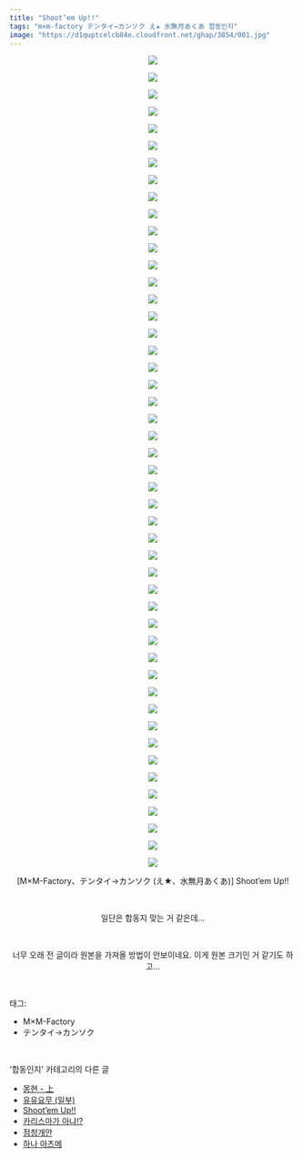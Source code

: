 ```yaml
---
title: "Shoot’em Up!!"
tags: "m×m-factory テンタイ→カンソク え★ 水無月あくあ 합동인지"
image: "https://d1quptcelcb84e.cloudfront.net/ghap/3854/001.jpg"
---
```

<div class="article">
<p style="text-align: center; clear: none; float: none;"><img src="{{ site.imgserver8 }}/ghap/3854/001.jpg"/></p>
<p style="text-align: center; clear: none; float: none;"><img src="{{ site.imgserver8 }}/ghap/3854/002.jpg"/></p>
<p style="text-align: center; clear: none; float: none;"><img src="{{ site.imgserver8 }}/ghap/3854/003.jpg"/></p>
<p style="text-align: center; clear: none; float: none;"><img src="{{ site.imgserver8 }}/ghap/3854/004.jpg"/></p>
<p style="text-align: center; clear: none; float: none;"><img src="{{ site.imgserver8 }}/ghap/3854/005.jpg"/></p>
<p style="text-align: center; clear: none; float: none;"><img src="{{ site.imgserver8 }}/ghap/3854/006.jpg"/></p>
<p style="text-align: center; clear: none; float: none;"><img src="{{ site.imgserver8 }}/ghap/3854/007.jpg"/></p>
<p style="text-align: center; clear: none; float: none;"><img src="{{ site.imgserver8 }}/ghap/3854/008.jpg"/></p>
<p style="text-align: center; clear: none; float: none;"><img src="{{ site.imgserver8 }}/ghap/3854/009.jpg"/></p>
<p style="text-align: center; clear: none; float: none;"><img src="{{ site.imgserver8 }}/ghap/3854/010.jpg"/></p>
<p style="text-align: center; clear: none; float: none;"><img src="{{ site.imgserver8 }}/ghap/3854/011.jpg"/></p>
<p style="text-align: center; clear: none; float: none;"><img src="{{ site.imgserver8 }}/ghap/3854/012.jpg"/></p>
<p style="text-align: center; clear: none; float: none;"><img src="{{ site.imgserver8 }}/ghap/3854/013.jpg"/></p>
<p style="text-align: center; clear: none; float: none;"><img src="{{ site.imgserver8 }}/ghap/3854/014.jpg"/></p>
<p style="text-align: center; clear: none; float: none;"><img src="{{ site.imgserver8 }}/ghap/3854/015.jpg"/></p>
<p style="text-align: center; clear: none; float: none;"><img src="{{ site.imgserver8 }}/ghap/3854/016.jpg"/></p>
<p style="text-align: center; clear: none; float: none;"><img src="{{ site.imgserver8 }}/ghap/3854/017.jpg"/></p>
<p style="text-align: center; clear: none; float: none;"><img src="{{ site.imgserver8 }}/ghap/3854/018.jpg"/></p>
<p style="text-align: center; clear: none; float: none;"><img src="{{ site.imgserver8 }}/ghap/3854/019.jpg"/></p>
<p style="text-align: center; clear: none; float: none;"><img src="{{ site.imgserver8 }}/ghap/3854/020.jpg"/></p>
<p style="text-align: center; clear: none; float: none;"><img src="{{ site.imgserver8 }}/ghap/3854/021.jpg"/></p>
<p style="text-align: center; clear: none; float: none;"><img src="{{ site.imgserver8 }}/ghap/3854/022.jpg"/></p>
<p style="text-align: center; clear: none; float: none;"><img src="{{ site.imgserver8 }}/ghap/3854/023.jpg"/></p>
<p style="text-align: center; clear: none; float: none;"><img src="{{ site.imgserver8 }}/ghap/3854/024.jpg"/></p>
<p style="text-align: center; clear: none; float: none;"><img src="{{ site.imgserver8 }}/ghap/3854/025.jpg"/></p>
<p style="text-align: center; clear: none; float: none;"><img src="{{ site.imgserver8 }}/ghap/3854/026.jpg"/></p>
<p style="text-align: center; clear: none; float: none;"><img src="{{ site.imgserver8 }}/ghap/3854/027.jpg"/></p>
<p style="text-align: center; clear: none; float: none;"><img src="{{ site.imgserver8 }}/ghap/3854/028.jpg"/></p>
<p style="text-align: center; clear: none; float: none;"><img src="{{ site.imgserver8 }}/ghap/3854/029.jpg"/></p>
<p style="text-align: center; clear: none; float: none;"><img src="{{ site.imgserver8 }}/ghap/3854/030.jpg"/></p>
<p style="text-align: center; clear: none; float: none;"><img src="{{ site.imgserver8 }}/ghap/3854/031.jpg"/></p>
<p style="text-align: center; clear: none; float: none;"><img src="{{ site.imgserver8 }}/ghap/3854/032.jpg"/></p>
<p style="text-align: center; clear: none; float: none;"><img src="{{ site.imgserver8 }}/ghap/3854/033.jpg"/></p>
<p style="text-align: center; clear: none; float: none;"><img src="{{ site.imgserver8 }}/ghap/3854/034.jpg"/></p>
<p style="text-align: center; clear: none; float: none;"><img src="{{ site.imgserver8 }}/ghap/3854/035.jpg"/></p>
<p style="text-align: center; clear: none; float: none;"><img src="{{ site.imgserver8 }}/ghap/3854/036.jpg"/></p>
<p style="text-align: center; clear: none; float: none;"><img src="{{ site.imgserver8 }}/ghap/3854/037.jpg"/></p>
<p style="text-align: center; clear: none; float: none;"><img src="{{ site.imgserver8 }}/ghap/3854/038.jpg"/></p>
<p style="text-align: center; clear: none; float: none;"><img src="{{ site.imgserver8 }}/ghap/3854/039.jpg"/></p>
<p style="text-align: center; clear: none; float: none;"><img src="{{ site.imgserver8 }}/ghap/3854/040.jpg"/></p>
<p style="text-align: center; clear: none; float: none;"><img src="{{ site.imgserver8 }}/ghap/3854/041.jpg"/></p>
<p style="text-align: center; clear: none; float: none;"><img src="{{ site.imgserver8 }}/ghap/3854/042.jpg"/></p>
<p style="text-align: center; clear: none; float: none;"><img src="{{ site.imgserver8 }}/ghap/3854/043.jpg"/></p>
<p style="text-align: center; clear: none; float: none;"><img src="{{ site.imgserver8 }}/ghap/3854/044.jpg"/></p>
<p style="text-align: center; clear: none; float: none;"><img src="{{ site.imgserver8 }}/ghap/3854/045.jpg"/></p>
<p style="text-align: center; clear: none; float: none;"><img src="{{ site.imgserver8 }}/ghap/3854/046.jpg"/></p>
<p style="text-align: center; clear: none; float: none;"><img src="{{ site.imgserver8 }}/ghap/3854/047.jpg"/></p>
<p style="text-align: center; clear: none; float: none;"><img src="{{ site.imgserver8 }}/ghap/3854/048.jpg"/></p>
<p style="text-align: center; clear: none; float: none;">[M×M-Factory、テンタイ→カンソク (え★、水無月あくあ)] Shoot’em Up!!</p>
<p style="text-align: center; clear: none; float: none;"><br/></p>
<p style="text-align: center; clear: none; float: none;">일단은 합동지 맞는 거 같은데...</p>
<p style="text-align: center; clear: none; float: none;"><br/></p>
<p style="text-align: center; clear: none; float: none;">너무 오래 전 글이라 원본을 가져올 방법이 안보이네요. 이게 원본 크기인 거 같기도 하고...</p>
</div><br/>
<div class="tagTrail">
<p>태그: </p>
<ul>
<li>M×M-Factory</li>
<li>テンタイ→カンソク</li>
</ul>
</div><br/>
<div class="another">
<p>'합동인지' 카테고리의 다른 글</p>
<ul>
<li><a href="/ghap_4036">몽현 - 上</a></li>
<li><a href="/ghap_3893">유유요무 (일부)</a></li>
<li><a href="/ghap_3854">Shoot’em Up!!</a></li>
<li><a href="/ghap_3834">카리스마가 아냐!?</a></li>
<li><a href="/ghap_3592">점청개안</a></li>
<li><a href="/ghap_3315">하나 아츠메</a></li>
</ul>
</div><br/>
<div class="cb_module cb_fluid">
<div class="cb_wrt cb_profile">
</div><!-- commentList close -->
</div><br/>
